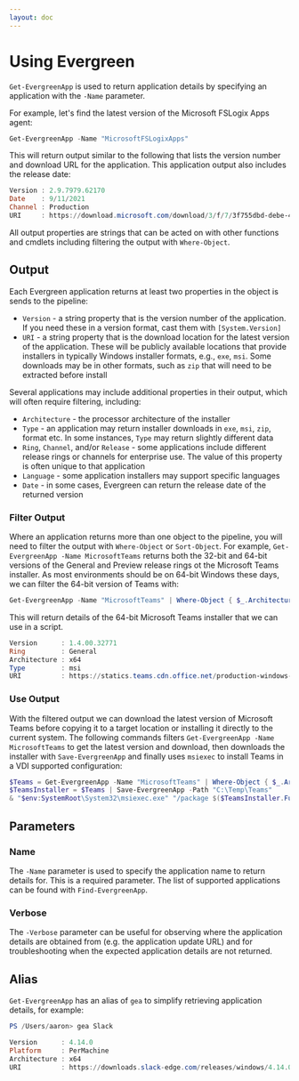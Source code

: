 ```yaml
---
layout: doc
---
```

# Using Evergreen

`Get-EvergreenApp` is used to return application details by specifying an application with the `-Name` parameter.

For example, let's find the latest version of the Microsoft FSLogix Apps agent:

```powershell
Get-EvergreenApp -Name "MicrosoftFSLogixApps"
```

This will return output similar to the following that lists the version number and download URL for the application. This application output also includes the release date:

```powershell
Version : 2.9.7979.62170
Date    : 9/11/2021
Channel : Production
URI     : https://download.microsoft.com/download/3/f/7/3f755dbd-debe-46d4-811c-3e7c87bc4408/FSLogix_Apps_2.9.7979.62170.zip
```

All output properties are strings that can be acted on with other functions and cmdlets including filtering the output with `Where-Object`.

## Output

Each Evergreen application returns at least two properties in the object is sends to the pipeline:

* `Version` - a string property that is the version number of the application. If you need these in a version format, cast them with `[System.Version]`
* `URI` - a string property that is the download location for the latest version of the application. These will be publicly available locations that provide installers in typically Windows installer formats, e.g., `exe`, `msi`. Some downloads may be in other formats, such as `zip` that will need to be extracted before install

Several applications may include additional properties in their output, which will often require filtering, including:

* `Architecture` - the processor architecture of the installer
* `Type` - an application may return installer downloads in `exe`, `msi`, `zip`, format etc. In some instances, `Type` may return slightly different data
* `Ring`, `Channel`, and/or `Release` - some applications include different release rings or channels for enterprise use. The value of this property is often unique to that application
* `Language` - some application installers may support specific languages
* `Date` - in some cases, Evergreen can return the release date of the returned version

### Filter Output

Where an application returns more than one object to the pipeline, you will need to filter the output with `Where-Object` or `Sort-Object`. For example, `Get-EvergreenApp -Name MicrosoftTeams` returns both the 32-bit and 64-bit versions of the General and Preview release rings ot the Microsoft Teams installer. As most environments should be on 64-bit Windows these days, we can filter the 64-bit version of Teams with:

```powershell
Get-EvergreenApp -Name "MicrosoftTeams" | Where-Object { $_.Architecture -eq "x64" -and $_.Ring -eq "General" -and $_.Type -eq "msi" }
```

This will return details of the 64-bit Microsoft Teams installer that we can use in a script.

```powershell
Version      : 1.4.00.32771
Ring         : General
Architecture : x64
Type         : msi
URI          : https://statics.teams.cdn.office.net/production-windows-x64/1.4.00.32771/Teams_windows_x64.msi
```

### Use Output

With the filtered output we can download the latest version of Microsoft Teams before copying it to a target location or installing it directly to the current system. The following commands filters `Get-EvergreenApp -Name MicrosoftTeams` to get the latest version and download, then downloads the installer with `Save-EvergreenApp` and finally uses `msiexec` to install Teams in a VDI supported configuration:

```powershell
$Teams = Get-EvergreenApp -Name "MicrosoftTeams" | Where-Object { $_.Architecture -eq "x64" -and $_.Ring -eq "General" -and $_.Type -eq "msi" }
$TeamsInstaller = $Teams | Save-EvergreenApp -Path "C:\Temp\Teams"
& "$env:SystemRoot\System32\msiexec.exe" "/package $($TeamsInstaller.FullName) ALLUSER=1 ALLUSERS=1 /quiet"
```

## Parameters

### Name

The `-Name` parameter is used to specify the application name to return details for. This is a required parameter. The list of supported applications can be found with `Find-EvergreenApp`.

### Verbose

The `-Verbose` parameter can be useful for observing where the application details are obtained from (e.g. the application update URL) and for troubleshooting when the expected application details are not returned.

## Alias

`Get-EvergreenApp` has an alias of `gea` to simplify retrieving application details, for example:

```powershell
PS /Users/aaron> gea Slack

Version      : 4.14.0
Platform     : PerMachine
Architecture : x64
URI          : https://downloads.slack-edge.com/releases/windows/4.14.0/prod/x64/slack-standalone-4.14.0.0.msi
```
